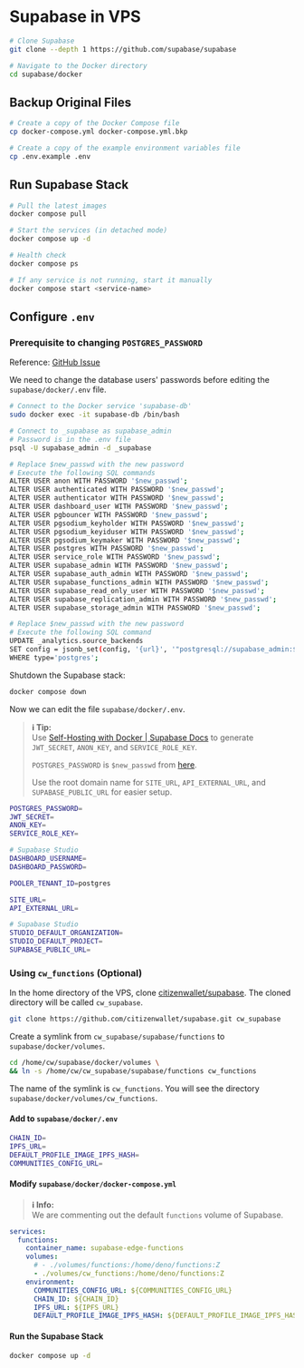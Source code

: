
# Supabase in VPS  

```bash
# Clone Supabase  
git clone --depth 1 https://github.com/supabase/supabase  

# Navigate to the Docker directory  
cd supabase/docker  
```

## Backup Original Files  

```bash
# Create a copy of the Docker Compose file  
cp docker-compose.yml docker-compose.yml.bkp  

# Create a copy of the example environment variables file  
cp .env.example .env  
```

## Run Supabase Stack  

```bash
# Pull the latest images  
docker compose pull  

# Start the services (in detached mode)  
docker compose up -d  

# Health check  
docker compose ps  

# If any service is not running, start it manually  
docker compose start <service-name>  
```

## Configure `.env`  

### Prerequisite to changing `POSTGRES_PASSWORD`  
Reference: [GitHub Issue](https://github.com/supabase/supabase/issues/22605#issuecomment-2455781878)  

We need to change the database users' passwords before editing the `supabase/docker/.env` file.  

```bash
# Connect to the Docker service 'supabase-db'  
sudo docker exec -it supabase-db /bin/bash  

# Connect to _supabase as supabase_admin  
# Password is in the .env file  
psql -U supabase_admin -d _supabase  

# Replace $new_passwd with the new password  
# Execute the following SQL commands  
ALTER USER anon WITH PASSWORD '$new_passwd';  
ALTER USER authenticated WITH PASSWORD '$new_passwd';  
ALTER USER authenticator WITH PASSWORD '$new_passwd';  
ALTER USER dashboard_user WITH PASSWORD '$new_passwd';  
ALTER USER pgbouncer WITH PASSWORD '$new_passwd';  
ALTER USER pgsodium_keyholder WITH PASSWORD '$new_passwd';  
ALTER USER pgsodium_keyiduser WITH PASSWORD '$new_passwd';  
ALTER USER pgsodium_keymaker WITH PASSWORD '$new_passwd';  
ALTER USER postgres WITH PASSWORD '$new_passwd';  
ALTER USER service_role WITH PASSWORD '$new_passwd';  
ALTER USER supabase_admin WITH PASSWORD '$new_passwd';  
ALTER USER supabase_auth_admin WITH PASSWORD '$new_passwd';  
ALTER USER supabase_functions_admin WITH PASSWORD '$new_passwd';  
ALTER USER supabase_read_only_user WITH PASSWORD '$new_passwd';  
ALTER USER supabase_replication_admin WITH PASSWORD '$new_passwd';  
ALTER USER supabase_storage_admin WITH PASSWORD '$new_passwd';  

# Replace $new_passwd with the new password  
# Execute the following SQL command  
UPDATE _analytics.source_backends  
SET config = jsonb_set(config, '{url}', '"postgresql://supabase_admin:$new_passwd@db:5432/postgres"', 'false')  
WHERE type='postgres';  
```

Shutdown the Supabase stack:  

```bash
docker compose down  
```

Now we can edit the file `supabase/docker/.env`.  

> **ℹ️ Tip:**  
> Use [Self-Hosting with Docker | Supabase Docs](https://supabase.com/docs/guides/self-hosting/docker#generate-api-keys) to generate `JWT_SECRET`, `ANON_KEY`, and `SERVICE_ROLE_KEY`.  
>  
> `POSTGRES_PASSWORD` is `$new_passwd` from [here](#prerequisite-to-change-postgres_password).  
>  
> Use the root domain name for `SITE_URL`, `API_EXTERNAL_URL`, and `SUPABASE_PUBLIC_URL` for easier setup.  

```bash
POSTGRES_PASSWORD=  
JWT_SECRET=  
ANON_KEY=  
SERVICE_ROLE_KEY=  

# Supabase Studio  
DASHBOARD_USERNAME=  
DASHBOARD_PASSWORD=  

POOLER_TENANT_ID=postgres  

SITE_URL=  
API_EXTERNAL_URL=  

# Supabase Studio  
STUDIO_DEFAULT_ORGANIZATION=  
STUDIO_DEFAULT_PROJECT=  
SUPABASE_PUBLIC_URL=  
```

### Using `cw_functions` (Optional)  

In the home directory of the VPS, clone [citizenwallet/supabase](https://github.com/citizenwallet/supabase). The cloned directory will be called `cw_supabase`.  

```bash
git clone https://github.com/citizenwallet/supabase.git cw_supabase  
```

Create a symlink from `cw_supabase/supabase/functions` to `supabase/docker/volumes`.  

```bash
cd /home/cw/supabase/docker/volumes \
&& ln -s /home/cw/cw_supabase/supabase/functions cw_functions  
```

The name of the symlink is `cw_functions`. You will see the directory `supabase/docker/volumes/cw_functions`.  

#### Add to `supabase/docker/.env`  

```bash
CHAIN_ID=  
IPFS_URL=  
DEFAULT_PROFILE_IMAGE_IPFS_HASH=  
COMMUNITIES_CONFIG_URL=  
```

#### Modify `supabase/docker/docker-compose.yml`  

> **ℹ️ Info:**  
> We are commenting out the default `functions` volume of Supabase.  

```yaml
services:  
  functions:  
    container_name: supabase-edge-functions  
    volumes:  
      # - ./volumes/functions:/home/deno/functions:Z  
      - ./volumes/cw_functions:/home/deno/functions:Z  
    environment:  
      COMMUNITIES_CONFIG_URL: ${COMMUNITIES_CONFIG_URL}  
      CHAIN_ID: ${CHAIN_ID}  
      IPFS_URL: ${IPFS_URL}  
      DEFAULT_PROFILE_IMAGE_IPFS_HASH: ${DEFAULT_PROFILE_IMAGE_IPFS_HASH}  
```

#### Run the Supabase Stack  

```bash
docker compose up -d  
```
